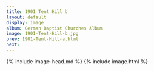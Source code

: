 ```yaml
---
title: 1901 Tent Hill b
layout: default
display: image
album: German Baptist Churches Album
image: 1901-Tent-Hill-b.jpg
prev: 1901-Tent-Hill-a.html
next: 
---
```

{% include image-head.md %}
{% include image.html %}